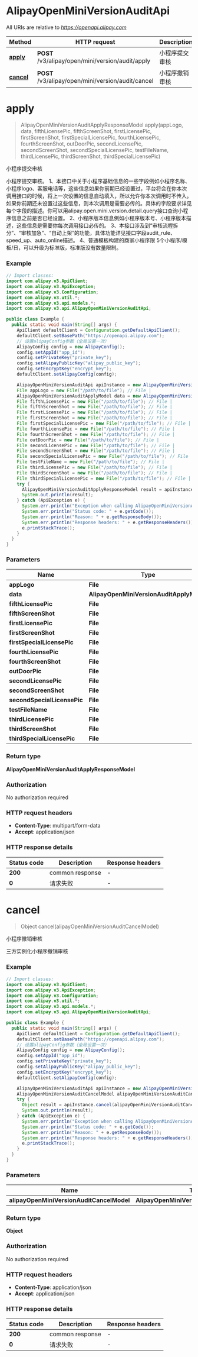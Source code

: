 # AlipayOpenMiniVersionAuditApi

All URIs are relative to *https://openapi.alipay.com*

| Method | HTTP request | Description |
|------------- | ------------- | -------------|
| [**apply**](AlipayOpenMiniVersionAuditApi.md#apply) | **POST** /v3/alipay/open/mini/version/audit/apply | 小程序提交审核 |
| [**cancel**](AlipayOpenMiniVersionAuditApi.md#cancel) | **POST** /v3/alipay/open/mini/version/audit/cancel | 小程序撤销审核 |


<a name="apply"></a>
# **apply**
> AlipayOpenMiniVersionAuditApplyResponseModel apply(appLogo, data, fifthLicensePic, fifthScreenShot, firstLicensePic, firstScreenShot, firstSpecialLicensePic, fourthLicensePic, fourthScreenShot, outDoorPic, secondLicensePic, secondScreenShot, secondSpecialLicensePic, testFileName, thirdLicensePic, thirdScreenShot, thirdSpecialLicensePic)

小程序提交审核

小程序提交审核。 1、本接口中关于小程序基础信息的一些字段例如小程序名称、小程序logo、客服电话等，这些信息如果你前期已经设置过，平台将会在你本次调用接口的时候，将上一次设置的信息自动填入，所以允许你本次调用时不传入。如果你前期还未设置过这些信息，则本次调用是需要必传的。具体的字段要求详见每个字段的描述。你可以用alipay.open.mini.version.detail.query接口查询小程序信息之前是否已经设置。 2、小程序版本信息例如小程序版本号、小程序版本描述，这些信息是需要你每次调用接口必传的。 3、本接口涉及到“审核流程拆分”、“审核加急”、“自动上架”的功能，具体功能详见接口字段audit_rule、speed_up、auto_online描述。 4、普通模板构建的商家小程序限 5个小程序/模板/日，可以升级为标准版，标准版没有数量限制。

### Example
```java
// Import classes:
import com.alipay.v3.ApiClient;
import com.alipay.v3.ApiException;
import com.alipay.v3.Configuration;
import com.alipay.v3.util.*;
import com.alipay.v3.api.models.*;
import com.alipay.v3.api.AlipayOpenMiniVersionAuditApi;

public class Example {
  public static void main(String[] args) {
    ApiClient defaultClient = Configuration.getDefaultApiClient();
    defaultClient.setBasePath("https://openapi.alipay.com");
    // 设置alipayConfig参数（全局设置一次）
    AlipayConfig config = new AlipayConfig();
    config.setAppId("app_id");
    config.setPrivateKey("private_key");
    config.setAlipayPublicKey("alipay_public_key");
    config.setEncryptKey("encrypt_key");
    defaultClient.setAlipayConfig(config);

    AlipayOpenMiniVersionAuditApi apiInstance = new AlipayOpenMiniVersionAuditApi(defaultClient);
    File appLogo = new File("/path/to/file"); // File | 
    AlipayOpenMiniVersionAuditApplyModel data = new AlipayOpenMiniVersionAuditApplyModel(); // AlipayOpenMiniVersionAuditApplyModel | 
    File fifthLicensePic = new File("/path/to/file"); // File | 
    File fifthScreenShot = new File("/path/to/file"); // File | 
    File firstLicensePic = new File("/path/to/file"); // File | 
    File firstScreenShot = new File("/path/to/file"); // File | 
    File firstSpecialLicensePic = new File("/path/to/file"); // File | 
    File fourthLicensePic = new File("/path/to/file"); // File | 
    File fourthScreenShot = new File("/path/to/file"); // File | 
    File outDoorPic = new File("/path/to/file"); // File | 
    File secondLicensePic = new File("/path/to/file"); // File | 
    File secondScreenShot = new File("/path/to/file"); // File | 
    File secondSpecialLicensePic = new File("/path/to/file"); // File | 
    File testFileName = new File("/path/to/file"); // File | 
    File thirdLicensePic = new File("/path/to/file"); // File | 
    File thirdScreenShot = new File("/path/to/file"); // File | 
    File thirdSpecialLicensePic = new File("/path/to/file"); // File | 
    try {
      AlipayOpenMiniVersionAuditApplyResponseModel result = apiInstance.apply(appLogo, data, fifthLicensePic, fifthScreenShot, firstLicensePic, firstScreenShot, firstSpecialLicensePic, fourthLicensePic, fourthScreenShot, outDoorPic, secondLicensePic, secondScreenShot, secondSpecialLicensePic, testFileName, thirdLicensePic, thirdScreenShot, thirdSpecialLicensePic);
      System.out.println(result);
    } catch (ApiException e) {
      System.err.println("Exception when calling AlipayOpenMiniVersionAuditApi#apply");
      System.err.println("Status code: " + e.getCode());
      System.err.println("Reason: " + e.getResponseBody());
      System.err.println("Response headers: " + e.getResponseHeaders());
      e.printStackTrace();
    }
  }
}
```

### Parameters

| Name | Type | Description  | Notes |
|------------- | ------------- | ------------- | -------------|
| **appLogo** | **File**|  | [optional] |
| **data** | **AlipayOpenMiniVersionAuditApplyModel**|  | [optional] |
| **fifthLicensePic** | **File**|  | [optional] |
| **fifthScreenShot** | **File**|  | [optional] |
| **firstLicensePic** | **File**|  | [optional] |
| **firstScreenShot** | **File**|  | [optional] |
| **firstSpecialLicensePic** | **File**|  | [optional] |
| **fourthLicensePic** | **File**|  | [optional] |
| **fourthScreenShot** | **File**|  | [optional] |
| **outDoorPic** | **File**|  | [optional] |
| **secondLicensePic** | **File**|  | [optional] |
| **secondScreenShot** | **File**|  | [optional] |
| **secondSpecialLicensePic** | **File**|  | [optional] |
| **testFileName** | **File**|  | [optional] |
| **thirdLicensePic** | **File**|  | [optional] |
| **thirdScreenShot** | **File**|  | [optional] |
| **thirdSpecialLicensePic** | **File**|  | [optional] |

### Return type

**AlipayOpenMiniVersionAuditApplyResponseModel**

### Authorization

No authorization required

### HTTP request headers

 - **Content-Type**: multipart/form-data
 - **Accept**: application/json

### HTTP response details
| Status code | Description | Response headers |
|-------------|-------------|------------------|
| **200** | common response |  -  |
| **0** | 请求失败 |  -  |

<a name="cancel"></a>
# **cancel**
> Object cancel(alipayOpenMiniVersionAuditCancelModel)

小程序撤销审核

三方实例化小程序撤销审核

### Example
```java
// Import classes:
import com.alipay.v3.ApiClient;
import com.alipay.v3.ApiException;
import com.alipay.v3.Configuration;
import com.alipay.v3.util.*;
import com.alipay.v3.api.models.*;
import com.alipay.v3.api.AlipayOpenMiniVersionAuditApi;

public class Example {
  public static void main(String[] args) {
    ApiClient defaultClient = Configuration.getDefaultApiClient();
    defaultClient.setBasePath("https://openapi.alipay.com");
    // 设置alipayConfig参数（全局设置一次）
    AlipayConfig config = new AlipayConfig();
    config.setAppId("app_id");
    config.setPrivateKey("private_key");
    config.setAlipayPublicKey("alipay_public_key");
    config.setEncryptKey("encrypt_key");
    defaultClient.setAlipayConfig(config);

    AlipayOpenMiniVersionAuditApi apiInstance = new AlipayOpenMiniVersionAuditApi(defaultClient);
    AlipayOpenMiniVersionAuditCancelModel alipayOpenMiniVersionAuditCancelModel = new AlipayOpenMiniVersionAuditCancelModel(); // AlipayOpenMiniVersionAuditCancelModel | 
    try {
      Object result = apiInstance.cancel(alipayOpenMiniVersionAuditCancelModel);
      System.out.println(result);
    } catch (ApiException e) {
      System.err.println("Exception when calling AlipayOpenMiniVersionAuditApi#cancel");
      System.err.println("Status code: " + e.getCode());
      System.err.println("Reason: " + e.getResponseBody());
      System.err.println("Response headers: " + e.getResponseHeaders());
      e.printStackTrace();
    }
  }
}
```

### Parameters

| Name | Type | Description  | Notes |
|------------- | ------------- | ------------- | -------------|
| **alipayOpenMiniVersionAuditCancelModel** | **AlipayOpenMiniVersionAuditCancelModel**|  | [optional] |

### Return type

**Object**

### Authorization

No authorization required

### HTTP request headers

 - **Content-Type**: application/json
 - **Accept**: application/json

### HTTP response details
| Status code | Description | Response headers |
|-------------|-------------|------------------|
| **200** | common response |  -  |
| **0** | 请求失败 |  -  |

